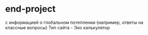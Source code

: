 # end-project
с информацией о глобальном потеплении (например, ответы на классные вопросы)
Тип сайта - Эко калькулятор
